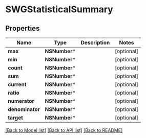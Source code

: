 # SWGStatisticalSummary

## Properties
Name | Type | Description | Notes
------------ | ------------- | ------------- | -------------
**max** | **NSNumber*** |  | [optional] 
**min** | **NSNumber*** |  | [optional] 
**count** | **NSNumber*** |  | [optional] 
**sum** | **NSNumber*** |  | [optional] 
**current** | **NSNumber*** |  | [optional] 
**ratio** | **NSNumber*** |  | [optional] 
**numerator** | **NSNumber*** |  | [optional] 
**denominator** | **NSNumber*** |  | [optional] 
**target** | **NSNumber*** |  | [optional] 

[[Back to Model list]](../README.md#documentation-for-models) [[Back to API list]](../README.md#documentation-for-api-endpoints) [[Back to README]](../README.md)


